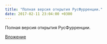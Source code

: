 ```yaml
---
title: "Полная версия открытия РусФурренции."
date: 2017-02-11 23:04:00 +0300
---
```


Полная версия открытия РусФурренции.

[Вложение](https://vk.com/video41076938_456239206)
